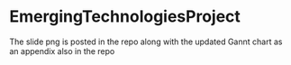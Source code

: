 # EmergingTechnologiesProject
The slide png is posted in the repo along with the updated Gannt chart as an appendix also in the repo
